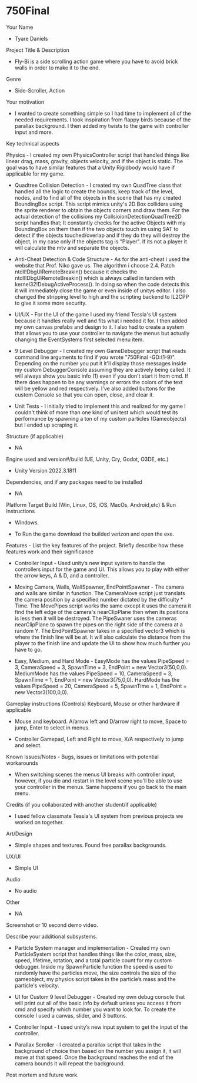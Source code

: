 # 750Final

Your Name

- Tyare Daniels

Project Title & Description

- Fly-Bi is a side scrolling action game where you have to avoid brick walls in order to make it to the end.

Genre

- Side-Scroller, Action

Your motivation

- I wanted to create something simple so I had time to implement all of the needed requirements. I took inspiration from flappy birds because of the parallax background. I then added my twists to the game with controller input and more.

Key technical aspects

Physics - I created my own PhysicsController script that handled things like linear drag, mass, gravity, objects velocity, and if the object is static. The goal was to have similar features that a Unity Rigidbody would have if applicable for my game.

- Quadtree Collision Detection - I created my own QuadTree class that handled all the logic to create the bounds, keep track of the level, nodes, and to find all of the objects in the scene that has my created BoundingBox script. This script mimics unity's 2D Box colliders using the sprite renderer to obtain the objects corners and draw them. For the actual detection of the collisions my CollsioionDetectionQuadTree2D script handles that; It constantly checks for the active Objects with my BoundingBox on them then if the two objects touch im using SAT to detect if the objects touched/overlap and if they do they will destroy the object, in my case only if the objects tag is "Player". If its not a player it will calculate the mtv and separate the objects.

- Anti-Cheat Detection & Code Structure - As for the anti-cheat i used the website that Prof. Niko gave us. The algorithm i choose 2.4. Patch ntdll!DbgUiRemoteBreakin() because it checks the ntdll!DbgUiRemoteBreakin() which is always called in tandem with kernel32!DebugActiveProcess(). In doing so when the code detects this it will immediately close the game or even inside of unitys editor. I also changed the stripping level to high and the scripting backend to IL2CPP to give it some more security.

- UI/UX - For the UI of the game I used my friend Tessla's UI system because it handles really well and fits what i needed it for. I then added my own canvas prefabs and design to it. I also had to create a system that allows you to use your controller to navigate the menus but actually changing the EventSystems first selected menu item.

- 9 Level Debugger - I created my own GameDebugger script that reads command line arguments to find if you wrote "750Final -GD:(1-9)". Depending on the number you put it it'll display those messages inside my custom DebuggerConsole assuming they are actively being called. It will always show you basic info (1) even if you don't start it from cmd. If there does happen to be any warnings or errors the colors of the text will be yellow and red respectively. I've also added buttons for the custom Console so that you can open, close, and clear it.

- Unit Tests - I initially tried to implement this and realized for my game I couldn't think of more than one kind of uni test which would test its performance by spawning a ton of my custom particles (Gameobjects) but I ended up scraping it.

Structure (if applicable)

- NA

Engine used and version#/build (UE, Unity, Cry, Godot, O3DE, etc.)

- Unity Version 2022.3.18f1

Dependencies, and if any packages need to be installed

- NA

Platform Target Build (Win, Linux, OS, iOS, MacOs, Android,etc) & Run Instructions

- Windows. 

- To Run the game download the builded verizon and open the exe.

Features - List the key features of the project. Briefly describe how these features work and their significance

- Controller Input - Used unity’s new input system to handle the controllers input for the game and UI. This allows you to play with either the arrow keys, A & D, and a controller.

- Moving Camera, Walls, WallSpawner, EndPointSpawner - The camera and walls are similar in function. The CameraMove script just translats the camera position by a specified number dictated by the difficulty * Time. The MovePipes script works the same except it uses the camera it find the left edge of the camera's nearClipPlane then when its positions is less then it will be destroyed. The PipeSwaner uses the cameras nearClipPlane to spawn the pipes on the right side of the camera at a random Y. The EndPointSpawner takes in a specified vector3 which is where the finish line will be at. It will also calculate the distance from the player to the finish line and update the UI to show how much further you have to go.

- Easy, Medium, and Hard Mode - EasyMode has the values PipeSpeed = 3, CameraSpeed = 3, SpawnTime = 3, EndPoint = new Vector3(50,0,0). MediumMode has the values PipeSpeed = 10, CameraSpeed = 3, SpawnTime = 1, EndPoint = new Vector3(75,0,0). HardMode has the values PipeSpeed = 20, CameraSpeed = 5, SpawnTime = 1, EndPoint = new Vector3(100,0,0).

Gameplay instructions (Controls) Keyboard, Mouse or other hardware if applicable

- Mouse and keyboard. A/arrow left and D/arrow right to move, Space to jump, Enter to select in menus.

- Controller Gamepad, Left and Right to move, X/A respectively to jump and select.

Known Issues/Notes - Bugs, issues or limitations with potential workarounds

- When switching scenes the menus UI breaks with controller input, however, if you die and restart in the level scene you'll be able to use your controller in the menus. Same happens if you go back to the main menu.

Credits (if you collaborated with another student/if applicable)

- I used fellow classmate Tessla's UI system from previous projects we worked on together.

Art/Design

- Simple shapes and textures. Found free parallax backgrounds.

UX/UI

- Simple UI

Audio

- No audio

Other

- NA

Screenshot or 10 second demo video.

Describe your additional subsystems.

- Particle System manager and implementation - Created my own ParticleSystem script that handles things like the color, mass, size, speed, lifetime, rotation, and a total particle count for my custom debugger. Inside my SpawnParticle function the speed is used to randomly have the particles move, the size controls the size of the gameobject, my physics script takes in the particle’s mass and the particle's velocity. 

- UI for Custom 9 level Debugger - Created my own debug console that will print out all of the basic info by default unless you access it from cmd and specify which number you want to look for. To create the console I used a canvas, slider, and 3 buttons.

- Controller Input - I used unity’s new input system to get the input of the controller.

- Parallax Scroller - I created a parallax script that takes in the background of choice then based on the number you assign it, it will move at that speed. Once the background reaches the end of the camera bounds it will repeat the background.

Post mortem and future work.
